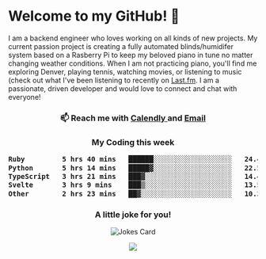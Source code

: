 <h1> Welcome to my GitHub! 👋 </h1>


  I am a backend engineer who loves working on all kinds of new projects. My current passion project is creating a fully automated blinds/humidifer system based on a Rasberry Pi to keep my beloved piano in tune no matter changing weather conditions. When I am not practicing piano, you'll find me exploring Denver, playing tennis, watching movies, or listening to music (check out what I've been listening to recently on [Last.fm](https://www.last.fm/user/mballa000). I am a passionate, driven developer and would love to connect and chat with everyone!

<h3 align = "center"> 📫 Reach me with <a href = "https://calendly.com/msbrandt00/30min"> Calendly </a> and <a href="mailto:msbrandt00@gmail.com">Email</a> 
 </h3>


 
<div align = "center"
[![Anurag's GitHub stats](https://github-readme-stats.vercel.app/api?username=mbrandt00)](https://github.com/anuraghazra/github-readme-stats)
          </div>
<h3 align="center">
  My Coding this week
<!--START_SECTION:waka-->

```txt
Ruby         5 hrs 40 mins   ██████░░░░░░░░░░░░░░░░░░░   24.42 %
Python       5 hrs 14 mins   █████▓░░░░░░░░░░░░░░░░░░░   22.59 %
TypeScript   3 hrs 21 mins   ███▓░░░░░░░░░░░░░░░░░░░░░   14.44 %
Svelte       3 hrs 9 mins    ███▒░░░░░░░░░░░░░░░░░░░░░   13.58 %
Other        2 hrs 23 mins   ██▓░░░░░░░░░░░░░░░░░░░░░░   10.33 %
```

<!--END_SECTION:waka-->

### A little joke for you!

![Jokes Card](https://readme-jokes.vercel.app/api?hideBorder)

<a href="https://www.linkedin.com/in/mbrandt00/"><img src="https://img.shields.io/badge/linkedin-%230077B5.svg?&style=for-the-badge&logo=linkedin&logoColor=white" /></a>
